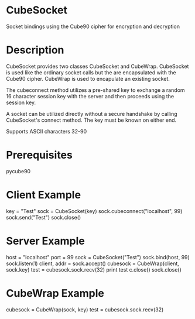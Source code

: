 # CubeSocket
Socket bindings using the Cube90 cipher for encryption and decryption

# Description
CubeSocket provides two classes CubeSocket and CubeWrap.  CubeSocket is used like the ordinary socket calls but the are encapsulated with the Cube90 cipher.  CubeWrap is used to encapulate an existing socket.

The cubeconnect method utilizes a pre-shared key to exchange a random 16 character session key with the server and then proceeds using the session key.

A socket can be utilized directly without a secure handshake by calling CubeSocket's connect method.  The key must be known on either end.

Supports ASCII characters 32-90

# Prerequisites
pycube90

# Client Example
key = "Test"
sock = CubeSocket(key)
sock.cubeconnect("localhost", 99)
sock.send("Test")
sock.close()

# Server Example
host = "localhost"
port = 99
sock = CubeSocket("Test")
sock.bind(host, 99)
sock.listen(1)
client, addr = sock.accept()
cubesock = CubeWrap(client, sock.key)
test = cubesock.sock.recv(32)
print test
c.close()
sock.close()

# CubeWrap Example
cubesock = CubeWrap(sock, key)
test = cubesock.sock.recv(32)
